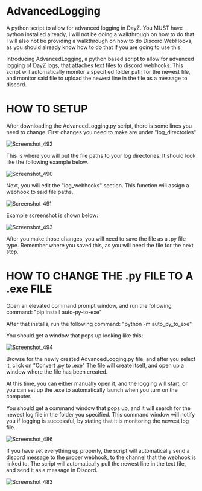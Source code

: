 # AdvancedLogging
A python script to allow for advanced logging in DayZ. You MUST have python installed already, I will not be doing a walkthrough on how to do that.
I will also not be providing a walkthrough on how to do Discord WebHooks, as you should already know how to do that if you are going to use this.


Introducing AdvancedLogging, a python based script to allow for advanced logging of DayZ logs, that attaches text files to discord webhooks.
This script will automatically monitor a specified folder path for the newest file, and monitor said file to upload the newest line in the file as a message to discord.


# HOW TO SETUP

After downloading the AdvancedLogging.py script, there is some lines you need to change.
First changes you need to make are under "log_directories"

![Screenshot_492](https://github.com/user-attachments/assets/d8722a62-7eba-4cc3-a1fe-3608cef28af6)


This is where you will put the file paths to your log directories. It should look like the following example below.

![Screenshot_490](https://github.com/user-attachments/assets/bc37ac0a-b0a0-4ef9-b1c3-cad58a1b9346)


Next, you will edit the "log_webhooks" section. This function will assign a webhook to said file paths.

![Screenshot_491](https://github.com/user-attachments/assets/8c9bcc7b-976d-48dd-80c0-a3ef1e98d2c6)

Example screenshot is shown below:

![Screenshot_493](https://github.com/user-attachments/assets/7c2c9b62-e6a6-4c4c-af94-f8f92b702524)


After you make those changes, you will need to save the file as a .py file type. Remember where you saved this, as you will need the file for the next step.

# HOW TO CHANGE THE .py FILE TO A .exe FILE

Open an elevated command prompt window, and run the following command:
"pip install auto-py-to-exe"

After that installs, run the following command:
"python -m auto_py_to_exe"

You should get a window that pops up looking like this:

![Screenshot_494](https://github.com/user-attachments/assets/33239adc-137e-4458-98f3-5cfbb1a3b3d3)

Browse for the newly created AdvancedLogging.py file, and after you select it, click on "Convert .py to .exe"
The file will create itself, and open up a window where the file has been created. 

At this time, you can either manually open it, and the logging will start, or you can set up the .exe to automatically launch when you turn on the computer.

You should get a command window that pops up, and it will search for the newest log file in the folder you specified.
This command window will notify you if logging is successful, by stating that it is monitoring the newest log file.

![Screenshot_486](https://github.com/user-attachments/assets/e08d79d3-fc69-4251-9f4e-2a9d857699af)


If you have set everything up properly, the script will automatically send a discord message to the proper webhook, to the channel that the webhook is linked to.
The script will automatically pull the newest line in the text file, and send it as a message in Discord.

![Screenshot_483](https://github.com/user-attachments/assets/58c4b9ba-9e02-4a62-a07f-a14bbfc985c9)


























